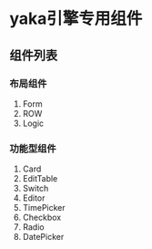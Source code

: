 # yaka引擎专用组件

## 组件列表
### 布局组件
1. Form
2. ROW
3. Logic
### 功能型组件
1. Card
2. EditTable
3. Switch
4. Editor
5. TimePicker
6. Checkbox
7. Radio
8. DatePicker